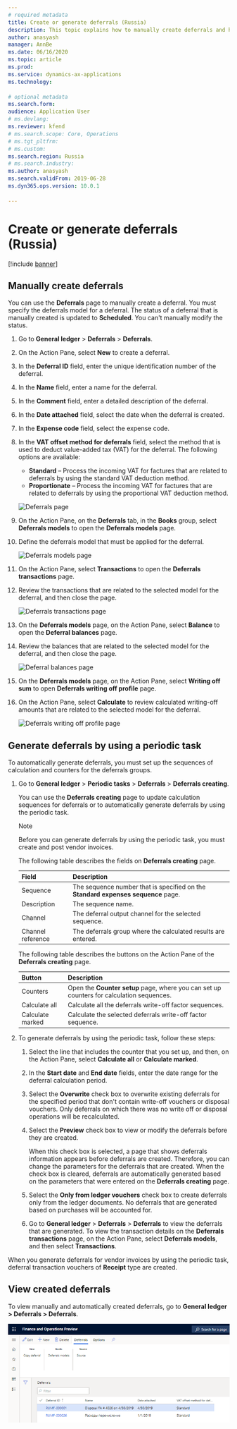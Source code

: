 ```yaml
---
# required metadata
title: Create or generate deferrals (Russia)
description: This topic explains how to manually create deferrals and how to generate them by using a periodic task.
author: anasyash
manager: AnnBe
ms.date: 06/16/2020
ms.topic: article
ms.prod: 
ms.service: dynamics-ax-applications
ms.technology: 

# optional metadata
ms.search.form:  
audience: Application User
# ms.devlang: 
ms.reviewer: kfend
# ms.search.scope: Core, Operations
# ms.tgt_pltfrm: 
# ms.custom: 
ms.search.region: Russia
# ms.search.industry: 
ms.author: anasyash
ms.search.validFrom: 2019-06-28
ms.dyn365.ops.version: 10.0.1

---
```


# Create or generate deferrals (Russia)

[!include [banner](../includes/banner.md)]

## Manually create deferrals

You can use the **Deferrals** page to manually create a deferral. You must specify the deferrals model for a deferral. The status of a deferral that is manually created is updated to **Scheduled**. You can't manually modify the status.

1. Go to **General ledger** \> **Deferrals** \> **Deferrals**.
2. On the Action Pane, select **New** to create a deferral.
3. In the **Deferral ID** field, enter the unique identification number of the deferral.
4. In the **Name** field, enter a name for the deferral.
5. In the **Comment** field, enter a detailed description of the deferral.
6. In the **Date attached** field, select the date when the deferral is created.
7. In the **Expense code** field, select the expense code.
8. In the **VAT offset method for deferrals** field, select the method that is used to deduct value-added tax (VAT) for the deferral. The following options are available:

    - **Standard** – Process the incoming VAT for factures that are related to deferrals by using the standard VAT deduction method.
    - **Proportionate** – Process the incoming VAT for factures that are related to deferrals by using the proportional VAT deduction method.

    ![Deferrals page](media/rus-create-generate-deferrals-01.png)

9. On the Action Pane, on the **Deferrals** tab, in the **Books** group, select **Deferrals models** to open the **Deferrals models** page.
10. Define the deferrals model that must be applied for the deferral.

    ![Deferrals models page](media/rus-create-generate-deferrals-02.png)

11. On the Action Pane, select **Transactions** to open the **Deferrals transactions** page.
12. Review the transactions that are related to the selected model for the deferral, and then close the page.

    ![Deferrals transactions page](media/rus-create-generate-deferrals-03.png)

13. On the **Deferrals models** page, on the Action Pane, select **Balance** to open the **Deferral balances** page.
14. Review the balances that are related to the selected model for the deferral, and then close the page.

    ![Deferral balances page](media/rus-create-generate-deferrals-04.png)

15. On the **Deferrals models** page, on the Action Pane, select **Writing off sum** to open **Deferrals writing off profile** page.
16. On the Action Pane, select **Calculate** to review calculated writing-off amounts that are related to the selected model for the deferral.

    ![Deferrals writing off profile page](media/rus-create-generate-deferrals-05.png)

## Generate deferrals by using a periodic task

To automatically generate deferrals, you must set up the sequences of calculation and counters for the deferrals groups.

1. Go to **General ledger** \> **Periodic tasks** \> **Deferrals** \> **Deferrals creating**.

    You can use the **Deferrals creating** page to update calculation sequences for deferrals or to automatically generate deferrals by using the periodic task.

    > [!NOTE]
    > Before you can generate deferrals by using the periodic task, you must create and post vendor invoices.

    The following table describes the fields on **Deferrals creating** page.

    | Field             | Description                                                                       |
    |-------------------|-----------------------------------------------------------------------------------|
    | Sequence          | The sequence number that is specified on the **Standard expenses sequence** page. |
    | Description       | The sequence name.                                                                |
    | Channel           | The deferral output channel for the selected sequence.                            |
    | Channel reference | The deferrals group where the calculated results are entered.                     |

    The following table describes the buttons on the Action Pane of the **Deferrals creating** page.

    | Button           | Description                                                                               |
    |------------------|-------------------------------------------------------------------------------------------|
    | Counters         | Open the **Counter setup** page, where you can set up counters for calculation sequences. |
    | Calculate all    | Calculate all the deferrals write-off factor sequences.                                   |
    | Calculate marked | Calculate the selected deferrals write-off factor sequence.                               |

2. To generate deferrals by using the periodic task, follow these steps:

    1. Select the line that includes the counter that you set up, and then, on the Action Pane, select **Calculate all** or **Calculate marked**.
    2. In the **Start date** and **End date** fields, enter the date range for the deferral calculation period.
    3. Select the **Overwrite** check box to overwrite existing deferrals for the specified period that don't contain write-off vouchers or disposal vouchers. Only deferrals on which there was no write off or disposal operations will be recalculated.
    4. Select the **Preview** check box to view or modify the deferrals before they are created.

        When this check box is selected, a page that shows deferrals information appears before deferrals are created. Therefore, you can change the parameters for the deferrals that are created. When the check box is cleared, deferrals are automatically generated based on the parameters that were entered on the **Deferrals creating** page.

    5. Select the **Only from ledger vouchers** check box to create deferrals only from the ledger documents. No deferrals that are generated based on purchases will be accounted for.
    6. Go to **General ledger** \> **Deferrals** \> **Deferrals** to view the deferrals that are generated. To view the transaction details on the **Deferrals transactions** page, on the Action Pane, select **Deferrals models**, and then select **Transactions**.

When you generate deferrals for vendor invoices by using the periodic task, deferral transaction vouchers of **Receipt** type are created.

## View created deferrals

To view manually and automatically created deferrals, go to **General ledger > Deferrals > Deferrals**.

![Deferrals page, list of deferrals](media/6_Deferrals.png)
